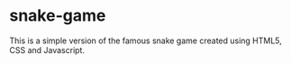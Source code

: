 # snake-game
This is a simple version of the famous snake game created using HTML5, CSS and Javascript.

